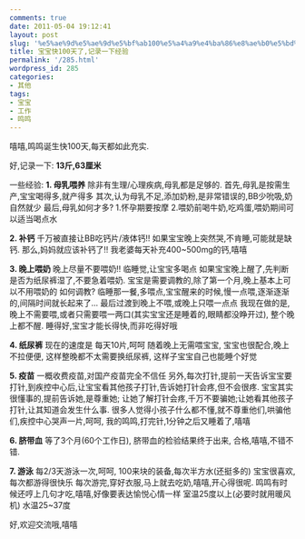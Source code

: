 ```yaml
---
comments: true
date: 2011-05-04 19:12:41
layout: post
slug: '%e5%ae%9d%e5%ae%9d%e5%bf%ab100%e5%a4%a9%e4%ba%86%e8%ae%b0%e5%bd%95%e4%b8%80%e4%b8%8b%e7%bb%8f%e9%aa%8c'
title: 宝宝快100天了,记录一下经验
permalink: '/285.html'
wordpress_id: 285
categories:
- 其他
tags:
- 宝宝
- 工作
- 鸣鸣
---
```


嘻嘻,鸣鸣诞生快100天,每天都如此充实.

好,记录一下: **13斤,63厘米**

一些经验:
**1. 母乳喂养**
除非有生理/心理疾病,母乳都是足够的.
首先,母乳是按需生产,宝宝喝得多,就产得多
其次,认为母乳不足,添加奶粉,是非常错误的,BB少吮吸,奶自然就少
最后,母乳如何才多? 1.怀孕期要按摩 2.喂奶前喝牛奶,吃鸡蛋,喂奶期间可以适当喝点水

**2. 补钙**
千万被直接让BB吃钙片/液体钙!! 
如果宝宝晚上突然哭,不肯睡,可能就是缺钙.
那么,妈妈就应该补钙了!! 我老婆每天补充400~500mg的钙,嘻嘻

**3. 晚上喂奶**
晚上尽量不要喂奶!! 
临睡觉,让宝宝多喝点
如果宝宝晚上醒了,先判断是否为纸尿裤湿了,不要急着喂奶.
宝宝是需要调教的,除了第一个月,晚上基本上可以不用喂奶的
如何调教? 临睡那一餐,多喂点,宝宝醒来的时候,慢一点喂,逐渐逐渐的,间隔时间就长起来了... 最后过渡到晚上不喂,或晚上只喂一点点
我现在做的是,晚上不需要喂,或者只需要喂一两口(其实宝宝还是睡着的,眼睛都没睁开过), 整个晚上都不醒.
睡得好,宝宝才能长得快,而非吃得好哦

**4. 纸尿裤**
现在的速度是 每天10片,呵呵
随着晚上无需喂宝宝, 宝宝也很配合,晚上不拉便便, 这样整晚都不太需要换纸尿裤, 这样子宝宝自己也能睡个好觉

**5. 疫苗**
一概收费疫苗,对国产疫苗完全不信任
另外,每次打针,提前一天告诉宝宝要打针,到疾控中心后,让宝宝看其他孩子打针,告诉她打针会疼,但不会很疼.
宝宝其实很懂事的,提前告诉她,是尊重她; 让她了解打针会疼,千万不要骗她;让她看其他孩子打针,让其知道会发生什么事.
很多人觉得小孩子什么都不懂,就不尊重他们,哄骗他们,疾控中心哭声一片,呵呵, 我的鸣鸣,打完针,1分钟之后又睡着了,嘻嘻

**6. 脐带血**
等了3个月(60个工作日), 脐带血的检验结果终于出来, 合格,嘻嘻,不错不错.

**7. 游泳**
每2/3天游泳一次,呵呵, 100来块的装备,每次半方水(还挺多的)
宝宝很喜欢,每次都游得很快乐
每次游完,穿好衣服,马上就去吃奶,嘻嘻,开心得很呢. 鸣鸣有时候还哼上几句才吃,嘻嘻,好像要表达愉悦心情一样
室温25度以上(必要时就用暖风机)
水温25~37度

好,欢迎交流哦,嘻嘻
